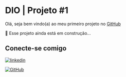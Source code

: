 # DIO | Projeto #1

Olá, seja bem vindo(a) ao meu primeiro projeto no [GitHub](https://www.github.com)

🚧 Esse projeto ainda está em construção...

## Conecte-se comigo
[![linkedin](https://img.shields.io/badge/linkedin-0A66C2?style=for-the-badge&logo=linkedin&logoColor=white)](https://www.linkedin.com/in/antonioaugustodev/)

[![GitHub](https://img.shields.io/badge/GitHub-000?style=for-the-badge&logo=github&logoColor=white)](https://github.com/antonioaugustodev)